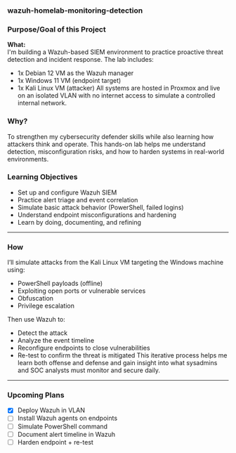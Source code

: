 ### wazuh-homelab-monitoring-detection ###

### Purpose/Goal of this Project
**What:**  
I'm building a Wazuh-based SIEM environment to practice proactive threat detection and incident response. The lab includes:
  - 1x Debian 12 VM as the Wazuh manager
  - 1x Windows 11 VM (endpoint target)
  - 1x Kali Linux VM (attacker)
All systems are hosted in Proxmox and live on an isolated VLAN with no internet access to simulate a controlled internal network.

### Why? ###
To strengthen my cybersecurity defender skills while also learning how attackers think and operate. This hands-on lab helps me understand detection, misconfiguration risks, and how to harden systems in real-world environments.

### Learning Objectives ###
  - Set up and configure Wazuh SIEM
  - Practice alert triage and event correlation
  - Simulate basic attack behavior (PowerShell, failed logins)
  - Understand endpoint misconfigurations and hardening
  - Learn by doing, documenting, and refining
  
------------------------------------------------------------------------

### How ###
I’ll simulate attacks from the Kali Linux VM targeting the Windows machine using:
  - PowerShell payloads (offline)
  - Exploiting open ports or vulnerable services
  - Obfuscation
  - Privilege escalation

Then use Wazuh to:
  - Detect the attack
  - Analyze the event timeline
  - Reconfigure endpoints to close vulnerabilities
  - Re-test to confirm the threat is mitigated
  This iterative process helps me learn both offense and defense and gain insight into what sysadmins and SOC analysts must monitor and secure daily.

------------------------------------------------------------------------
### Upcoming Plans ###
  - [x] Deploy Wazuh in VLAN
  - [ ] Install Wazuh agents on endpoints
  - [ ] Simulate PowerShell command
  - [ ] Document alert timeline in Wazuh
  - [ ] Harden endpoint + re-test
